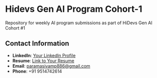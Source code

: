 # Hidevs Gen AI Program Cohort-1
Repository for weekly AI program submissions as part of HiDevs Gen AI Cohort #1


## Contact Information
- **LinkedIn**: [Your LinkedIn Profile](https://www.linkedin.com/in/paramasivam-j-386628270/)
- **Resume**: [Link to Your Resume](https://drive.google.com/file/d/16FtpPhioLH8Jmx-qPDiiT4Jz7fgYA7nS/view?usp=sharing)
- **Email**: paramasivamp886@gmail.com
- **Phone**: +91 9514742614
